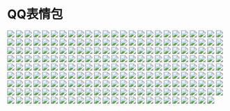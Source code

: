 # QQ表情包

![](https://cdn.jsdelivr.net/gh/2x-ercha/twikoo-magic@master/image/QQ/0.gif)
![](https://cdn.jsdelivr.net/gh/2x-ercha/twikoo-magic@master/image/QQ/1.gif)
![](https://cdn.jsdelivr.net/gh/2x-ercha/twikoo-magic@master/image/QQ/10.gif)
![](https://cdn.jsdelivr.net/gh/2x-ercha/twikoo-magic@master/image/QQ/100.gif)
![](https://cdn.jsdelivr.net/gh/2x-ercha/twikoo-magic@master/image/QQ/101.gif)
![](https://cdn.jsdelivr.net/gh/2x-ercha/twikoo-magic@master/image/QQ/102.gif)
![](https://cdn.jsdelivr.net/gh/2x-ercha/twikoo-magic@master/image/QQ/103.gif)
![](https://cdn.jsdelivr.net/gh/2x-ercha/twikoo-magic@master/image/QQ/104.gif)
![](https://cdn.jsdelivr.net/gh/2x-ercha/twikoo-magic@master/image/QQ/105.gif)
![](https://cdn.jsdelivr.net/gh/2x-ercha/twikoo-magic@master/image/QQ/106.gif)
![](https://cdn.jsdelivr.net/gh/2x-ercha/twikoo-magic@master/image/QQ/107.gif)
![](https://cdn.jsdelivr.net/gh/2x-ercha/twikoo-magic@master/image/QQ/108.gif)
![](https://cdn.jsdelivr.net/gh/2x-ercha/twikoo-magic@master/image/QQ/109.gif)
![](https://cdn.jsdelivr.net/gh/2x-ercha/twikoo-magic@master/image/QQ/11.gif)
![](https://cdn.jsdelivr.net/gh/2x-ercha/twikoo-magic@master/image/QQ/110.gif)
![](https://cdn.jsdelivr.net/gh/2x-ercha/twikoo-magic@master/image/QQ/111.gif)
![](https://cdn.jsdelivr.net/gh/2x-ercha/twikoo-magic@master/image/QQ/112.gif)
![](https://cdn.jsdelivr.net/gh/2x-ercha/twikoo-magic@master/image/QQ/113.gif)
![](https://cdn.jsdelivr.net/gh/2x-ercha/twikoo-magic@master/image/QQ/114.gif)
![](https://cdn.jsdelivr.net/gh/2x-ercha/twikoo-magic@master/image/QQ/115.gif)
![](https://cdn.jsdelivr.net/gh/2x-ercha/twikoo-magic@master/image/QQ/116.gif)
![](https://cdn.jsdelivr.net/gh/2x-ercha/twikoo-magic@master/image/QQ/117.gif)
![](https://cdn.jsdelivr.net/gh/2x-ercha/twikoo-magic@master/image/QQ/118.gif)
![](https://cdn.jsdelivr.net/gh/2x-ercha/twikoo-magic@master/image/QQ/119.gif)
![](https://cdn.jsdelivr.net/gh/2x-ercha/twikoo-magic@master/image/QQ/12.gif)
![](https://cdn.jsdelivr.net/gh/2x-ercha/twikoo-magic@master/image/QQ/120.gif)
![](https://cdn.jsdelivr.net/gh/2x-ercha/twikoo-magic@master/image/QQ/121.gif)
![](https://cdn.jsdelivr.net/gh/2x-ercha/twikoo-magic@master/image/QQ/122.gif)
![](https://cdn.jsdelivr.net/gh/2x-ercha/twikoo-magic@master/image/QQ/123.gif)
![](https://cdn.jsdelivr.net/gh/2x-ercha/twikoo-magic@master/image/QQ/124.gif)
![](https://cdn.jsdelivr.net/gh/2x-ercha/twikoo-magic@master/image/QQ/125.gif)
![](https://cdn.jsdelivr.net/gh/2x-ercha/twikoo-magic@master/image/QQ/126.gif)
![](https://cdn.jsdelivr.net/gh/2x-ercha/twikoo-magic@master/image/QQ/127.gif)
![](https://cdn.jsdelivr.net/gh/2x-ercha/twikoo-magic@master/image/QQ/128.gif)
![](https://cdn.jsdelivr.net/gh/2x-ercha/twikoo-magic@master/image/QQ/129.gif)
![](https://cdn.jsdelivr.net/gh/2x-ercha/twikoo-magic@master/image/QQ/13.gif)
![](https://cdn.jsdelivr.net/gh/2x-ercha/twikoo-magic@master/image/QQ/130.gif)
![](https://cdn.jsdelivr.net/gh/2x-ercha/twikoo-magic@master/image/QQ/131.gif)
![](https://cdn.jsdelivr.net/gh/2x-ercha/twikoo-magic@master/image/QQ/132.gif)
![](https://cdn.jsdelivr.net/gh/2x-ercha/twikoo-magic@master/image/QQ/133.gif)
![](https://cdn.jsdelivr.net/gh/2x-ercha/twikoo-magic@master/image/QQ/134.gif)
![](https://cdn.jsdelivr.net/gh/2x-ercha/twikoo-magic@master/image/QQ/135.gif)
![](https://cdn.jsdelivr.net/gh/2x-ercha/twikoo-magic@master/image/QQ/136.gif)
![](https://cdn.jsdelivr.net/gh/2x-ercha/twikoo-magic@master/image/QQ/137.gif)
![](https://cdn.jsdelivr.net/gh/2x-ercha/twikoo-magic@master/image/QQ/138.gif)
![](https://cdn.jsdelivr.net/gh/2x-ercha/twikoo-magic@master/image/QQ/139.gif)
![](https://cdn.jsdelivr.net/gh/2x-ercha/twikoo-magic@master/image/QQ/14.gif)
![](https://cdn.jsdelivr.net/gh/2x-ercha/twikoo-magic@master/image/QQ/140.gif)
![](https://cdn.jsdelivr.net/gh/2x-ercha/twikoo-magic@master/image/QQ/141.gif)
![](https://cdn.jsdelivr.net/gh/2x-ercha/twikoo-magic@master/image/QQ/142.gif)
![](https://cdn.jsdelivr.net/gh/2x-ercha/twikoo-magic@master/image/QQ/143.gif)
![](https://cdn.jsdelivr.net/gh/2x-ercha/twikoo-magic@master/image/QQ/144.gif)
![](https://cdn.jsdelivr.net/gh/2x-ercha/twikoo-magic@master/image/QQ/145.gif)
![](https://cdn.jsdelivr.net/gh/2x-ercha/twikoo-magic@master/image/QQ/146.gif)
![](https://cdn.jsdelivr.net/gh/2x-ercha/twikoo-magic@master/image/QQ/147.gif)
![](https://cdn.jsdelivr.net/gh/2x-ercha/twikoo-magic@master/image/QQ/148.gif)
![](https://cdn.jsdelivr.net/gh/2x-ercha/twikoo-magic@master/image/QQ/149.gif)
![](https://cdn.jsdelivr.net/gh/2x-ercha/twikoo-magic@master/image/QQ/15.gif)
![](https://cdn.jsdelivr.net/gh/2x-ercha/twikoo-magic@master/image/QQ/150.gif)
![](https://cdn.jsdelivr.net/gh/2x-ercha/twikoo-magic@master/image/QQ/151.gif)
![](https://cdn.jsdelivr.net/gh/2x-ercha/twikoo-magic@master/image/QQ/152.gif)
![](https://cdn.jsdelivr.net/gh/2x-ercha/twikoo-magic@master/image/QQ/153.gif)
![](https://cdn.jsdelivr.net/gh/2x-ercha/twikoo-magic@master/image/QQ/154.gif)
![](https://cdn.jsdelivr.net/gh/2x-ercha/twikoo-magic@master/image/QQ/155.gif)
![](https://cdn.jsdelivr.net/gh/2x-ercha/twikoo-magic@master/image/QQ/156.gif)
![](https://cdn.jsdelivr.net/gh/2x-ercha/twikoo-magic@master/image/QQ/157.gif)
![](https://cdn.jsdelivr.net/gh/2x-ercha/twikoo-magic@master/image/QQ/158.gif)
![](https://cdn.jsdelivr.net/gh/2x-ercha/twikoo-magic@master/image/QQ/159.gif)
![](https://cdn.jsdelivr.net/gh/2x-ercha/twikoo-magic@master/image/QQ/16.gif)
![](https://cdn.jsdelivr.net/gh/2x-ercha/twikoo-magic@master/image/QQ/160.gif)
![](https://cdn.jsdelivr.net/gh/2x-ercha/twikoo-magic@master/image/QQ/161.gif)
![](https://cdn.jsdelivr.net/gh/2x-ercha/twikoo-magic@master/image/QQ/162.gif)
![](https://cdn.jsdelivr.net/gh/2x-ercha/twikoo-magic@master/image/QQ/163.gif)
![](https://cdn.jsdelivr.net/gh/2x-ercha/twikoo-magic@master/image/QQ/164.gif)
![](https://cdn.jsdelivr.net/gh/2x-ercha/twikoo-magic@master/image/QQ/165.gif)
![](https://cdn.jsdelivr.net/gh/2x-ercha/twikoo-magic@master/image/QQ/166.gif)
![](https://cdn.jsdelivr.net/gh/2x-ercha/twikoo-magic@master/image/QQ/167.gif)
![](https://cdn.jsdelivr.net/gh/2x-ercha/twikoo-magic@master/image/QQ/168.gif)
![](https://cdn.jsdelivr.net/gh/2x-ercha/twikoo-magic@master/image/QQ/169.gif)
![](https://cdn.jsdelivr.net/gh/2x-ercha/twikoo-magic@master/image/QQ/17.gif)
![](https://cdn.jsdelivr.net/gh/2x-ercha/twikoo-magic@master/image/QQ/170.gif)
![](https://cdn.jsdelivr.net/gh/2x-ercha/twikoo-magic@master/image/QQ/171.gif)
![](https://cdn.jsdelivr.net/gh/2x-ercha/twikoo-magic@master/image/QQ/172.gif)
![](https://cdn.jsdelivr.net/gh/2x-ercha/twikoo-magic@master/image/QQ/173.gif)
![](https://cdn.jsdelivr.net/gh/2x-ercha/twikoo-magic@master/image/QQ/174.gif)
![](https://cdn.jsdelivr.net/gh/2x-ercha/twikoo-magic@master/image/QQ/175.gif)
![](https://cdn.jsdelivr.net/gh/2x-ercha/twikoo-magic@master/image/QQ/176.gif)
![](https://cdn.jsdelivr.net/gh/2x-ercha/twikoo-magic@master/image/QQ/177.gif)
![](https://cdn.jsdelivr.net/gh/2x-ercha/twikoo-magic@master/image/QQ/178.gif)
![](https://cdn.jsdelivr.net/gh/2x-ercha/twikoo-magic@master/image/QQ/179.gif)
![](https://cdn.jsdelivr.net/gh/2x-ercha/twikoo-magic@master/image/QQ/18.gif)
![](https://cdn.jsdelivr.net/gh/2x-ercha/twikoo-magic@master/image/QQ/180.gif)
![](https://cdn.jsdelivr.net/gh/2x-ercha/twikoo-magic@master/image/QQ/181.gif)
![](https://cdn.jsdelivr.net/gh/2x-ercha/twikoo-magic@master/image/QQ/182.gif)
![](https://cdn.jsdelivr.net/gh/2x-ercha/twikoo-magic@master/image/QQ/183.gif)
![](https://cdn.jsdelivr.net/gh/2x-ercha/twikoo-magic@master/image/QQ/184.gif)
![](https://cdn.jsdelivr.net/gh/2x-ercha/twikoo-magic@master/image/QQ/185.gif)
![](https://cdn.jsdelivr.net/gh/2x-ercha/twikoo-magic@master/image/QQ/186.gif)
![](https://cdn.jsdelivr.net/gh/2x-ercha/twikoo-magic@master/image/QQ/187.gif)
![](https://cdn.jsdelivr.net/gh/2x-ercha/twikoo-magic@master/image/QQ/188.gif)
![](https://cdn.jsdelivr.net/gh/2x-ercha/twikoo-magic@master/image/QQ/189.gif)
![](https://cdn.jsdelivr.net/gh/2x-ercha/twikoo-magic@master/image/QQ/19.gif)
![](https://cdn.jsdelivr.net/gh/2x-ercha/twikoo-magic@master/image/QQ/190.gif)
![](https://cdn.jsdelivr.net/gh/2x-ercha/twikoo-magic@master/image/QQ/191.gif)
![](https://cdn.jsdelivr.net/gh/2x-ercha/twikoo-magic@master/image/QQ/192.gif)
![](https://cdn.jsdelivr.net/gh/2x-ercha/twikoo-magic@master/image/QQ/193.gif)
![](https://cdn.jsdelivr.net/gh/2x-ercha/twikoo-magic@master/image/QQ/194.gif)
![](https://cdn.jsdelivr.net/gh/2x-ercha/twikoo-magic@master/image/QQ/195.gif)
![](https://cdn.jsdelivr.net/gh/2x-ercha/twikoo-magic@master/image/QQ/196.gif)
![](https://cdn.jsdelivr.net/gh/2x-ercha/twikoo-magic@master/image/QQ/197.gif)
![](https://cdn.jsdelivr.net/gh/2x-ercha/twikoo-magic@master/image/QQ/198.gif)
![](https://cdn.jsdelivr.net/gh/2x-ercha/twikoo-magic@master/image/QQ/199.gif)
![](https://cdn.jsdelivr.net/gh/2x-ercha/twikoo-magic@master/image/QQ/2.gif)
![](https://cdn.jsdelivr.net/gh/2x-ercha/twikoo-magic@master/image/QQ/20.gif)
![](https://cdn.jsdelivr.net/gh/2x-ercha/twikoo-magic@master/image/QQ/200.gif)
![](https://cdn.jsdelivr.net/gh/2x-ercha/twikoo-magic@master/image/QQ/201.gif)
![](https://cdn.jsdelivr.net/gh/2x-ercha/twikoo-magic@master/image/QQ/202.gif)
![](https://cdn.jsdelivr.net/gh/2x-ercha/twikoo-magic@master/image/QQ/203.gif)
![](https://cdn.jsdelivr.net/gh/2x-ercha/twikoo-magic@master/image/QQ/204.gif)
![](https://cdn.jsdelivr.net/gh/2x-ercha/twikoo-magic@master/image/QQ/205.gif)
![](https://cdn.jsdelivr.net/gh/2x-ercha/twikoo-magic@master/image/QQ/206.gif)
![](https://cdn.jsdelivr.net/gh/2x-ercha/twikoo-magic@master/image/QQ/207.gif)
![](https://cdn.jsdelivr.net/gh/2x-ercha/twikoo-magic@master/image/QQ/21.gif)
![](https://cdn.jsdelivr.net/gh/2x-ercha/twikoo-magic@master/image/QQ/22.gif)
![](https://cdn.jsdelivr.net/gh/2x-ercha/twikoo-magic@master/image/QQ/23.gif)
![](https://cdn.jsdelivr.net/gh/2x-ercha/twikoo-magic@master/image/QQ/24.gif)
![](https://cdn.jsdelivr.net/gh/2x-ercha/twikoo-magic@master/image/QQ/25.gif)
![](https://cdn.jsdelivr.net/gh/2x-ercha/twikoo-magic@master/image/QQ/26.gif)
![](https://cdn.jsdelivr.net/gh/2x-ercha/twikoo-magic@master/image/QQ/27.gif)
![](https://cdn.jsdelivr.net/gh/2x-ercha/twikoo-magic@master/image/QQ/28.gif)
![](https://cdn.jsdelivr.net/gh/2x-ercha/twikoo-magic@master/image/QQ/29.gif)
![](https://cdn.jsdelivr.net/gh/2x-ercha/twikoo-magic@master/image/QQ/3.gif)
![](https://cdn.jsdelivr.net/gh/2x-ercha/twikoo-magic@master/image/QQ/30.gif)
![](https://cdn.jsdelivr.net/gh/2x-ercha/twikoo-magic@master/image/QQ/31.gif)
![](https://cdn.jsdelivr.net/gh/2x-ercha/twikoo-magic@master/image/QQ/32.gif)
![](https://cdn.jsdelivr.net/gh/2x-ercha/twikoo-magic@master/image/QQ/33.gif)
![](https://cdn.jsdelivr.net/gh/2x-ercha/twikoo-magic@master/image/QQ/34.gif)
![](https://cdn.jsdelivr.net/gh/2x-ercha/twikoo-magic@master/image/QQ/35.gif)
![](https://cdn.jsdelivr.net/gh/2x-ercha/twikoo-magic@master/image/QQ/36.gif)
![](https://cdn.jsdelivr.net/gh/2x-ercha/twikoo-magic@master/image/QQ/37.gif)
![](https://cdn.jsdelivr.net/gh/2x-ercha/twikoo-magic@master/image/QQ/38.gif)
![](https://cdn.jsdelivr.net/gh/2x-ercha/twikoo-magic@master/image/QQ/39.gif)
![](https://cdn.jsdelivr.net/gh/2x-ercha/twikoo-magic@master/image/QQ/4.gif)
![](https://cdn.jsdelivr.net/gh/2x-ercha/twikoo-magic@master/image/QQ/40.gif)
![](https://cdn.jsdelivr.net/gh/2x-ercha/twikoo-magic@master/image/QQ/41.gif)
![](https://cdn.jsdelivr.net/gh/2x-ercha/twikoo-magic@master/image/QQ/42.gif)
![](https://cdn.jsdelivr.net/gh/2x-ercha/twikoo-magic@master/image/QQ/43.gif)
![](https://cdn.jsdelivr.net/gh/2x-ercha/twikoo-magic@master/image/QQ/44.gif)
![](https://cdn.jsdelivr.net/gh/2x-ercha/twikoo-magic@master/image/QQ/45.gif)
![](https://cdn.jsdelivr.net/gh/2x-ercha/twikoo-magic@master/image/QQ/46.gif)
![](https://cdn.jsdelivr.net/gh/2x-ercha/twikoo-magic@master/image/QQ/47.gif)
![](https://cdn.jsdelivr.net/gh/2x-ercha/twikoo-magic@master/image/QQ/48.gif)
![](https://cdn.jsdelivr.net/gh/2x-ercha/twikoo-magic@master/image/QQ/49.gif)
![](https://cdn.jsdelivr.net/gh/2x-ercha/twikoo-magic@master/image/QQ/5.gif)
![](https://cdn.jsdelivr.net/gh/2x-ercha/twikoo-magic@master/image/QQ/50.gif)
![](https://cdn.jsdelivr.net/gh/2x-ercha/twikoo-magic@master/image/QQ/51.gif)
![](https://cdn.jsdelivr.net/gh/2x-ercha/twikoo-magic@master/image/QQ/52.gif)
![](https://cdn.jsdelivr.net/gh/2x-ercha/twikoo-magic@master/image/QQ/53.gif)
![](https://cdn.jsdelivr.net/gh/2x-ercha/twikoo-magic@master/image/QQ/54.gif)
![](https://cdn.jsdelivr.net/gh/2x-ercha/twikoo-magic@master/image/QQ/55.gif)
![](https://cdn.jsdelivr.net/gh/2x-ercha/twikoo-magic@master/image/QQ/56.gif)
![](https://cdn.jsdelivr.net/gh/2x-ercha/twikoo-magic@master/image/QQ/57.gif)
![](https://cdn.jsdelivr.net/gh/2x-ercha/twikoo-magic@master/image/QQ/58.gif)
![](https://cdn.jsdelivr.net/gh/2x-ercha/twikoo-magic@master/image/QQ/59.gif)
![](https://cdn.jsdelivr.net/gh/2x-ercha/twikoo-magic@master/image/QQ/6.gif)
![](https://cdn.jsdelivr.net/gh/2x-ercha/twikoo-magic@master/image/QQ/60.gif)
![](https://cdn.jsdelivr.net/gh/2x-ercha/twikoo-magic@master/image/QQ/61.gif)
![](https://cdn.jsdelivr.net/gh/2x-ercha/twikoo-magic@master/image/QQ/62.gif)
![](https://cdn.jsdelivr.net/gh/2x-ercha/twikoo-magic@master/image/QQ/63.gif)
![](https://cdn.jsdelivr.net/gh/2x-ercha/twikoo-magic@master/image/QQ/64.gif)
![](https://cdn.jsdelivr.net/gh/2x-ercha/twikoo-magic@master/image/QQ/65.gif)
![](https://cdn.jsdelivr.net/gh/2x-ercha/twikoo-magic@master/image/QQ/66.gif)
![](https://cdn.jsdelivr.net/gh/2x-ercha/twikoo-magic@master/image/QQ/67.gif)
![](https://cdn.jsdelivr.net/gh/2x-ercha/twikoo-magic@master/image/QQ/68.gif)
![](https://cdn.jsdelivr.net/gh/2x-ercha/twikoo-magic@master/image/QQ/69.gif)
![](https://cdn.jsdelivr.net/gh/2x-ercha/twikoo-magic@master/image/QQ/7.gif)
![](https://cdn.jsdelivr.net/gh/2x-ercha/twikoo-magic@master/image/QQ/70.gif)
![](https://cdn.jsdelivr.net/gh/2x-ercha/twikoo-magic@master/image/QQ/71.gif)
![](https://cdn.jsdelivr.net/gh/2x-ercha/twikoo-magic@master/image/QQ/72.gif)
![](https://cdn.jsdelivr.net/gh/2x-ercha/twikoo-magic@master/image/QQ/73.gif)
![](https://cdn.jsdelivr.net/gh/2x-ercha/twikoo-magic@master/image/QQ/74.gif)
![](https://cdn.jsdelivr.net/gh/2x-ercha/twikoo-magic@master/image/QQ/75.gif)
![](https://cdn.jsdelivr.net/gh/2x-ercha/twikoo-magic@master/image/QQ/76.gif)
![](https://cdn.jsdelivr.net/gh/2x-ercha/twikoo-magic@master/image/QQ/77.gif)
![](https://cdn.jsdelivr.net/gh/2x-ercha/twikoo-magic@master/image/QQ/78.gif)
![](https://cdn.jsdelivr.net/gh/2x-ercha/twikoo-magic@master/image/QQ/79.gif)
![](https://cdn.jsdelivr.net/gh/2x-ercha/twikoo-magic@master/image/QQ/8.gif)
![](https://cdn.jsdelivr.net/gh/2x-ercha/twikoo-magic@master/image/QQ/80.gif)
![](https://cdn.jsdelivr.net/gh/2x-ercha/twikoo-magic@master/image/QQ/81.gif)
![](https://cdn.jsdelivr.net/gh/2x-ercha/twikoo-magic@master/image/QQ/82.gif)
![](https://cdn.jsdelivr.net/gh/2x-ercha/twikoo-magic@master/image/QQ/83.gif)
![](https://cdn.jsdelivr.net/gh/2x-ercha/twikoo-magic@master/image/QQ/84.gif)
![](https://cdn.jsdelivr.net/gh/2x-ercha/twikoo-magic@master/image/QQ/85.gif)
![](https://cdn.jsdelivr.net/gh/2x-ercha/twikoo-magic@master/image/QQ/86.gif)
![](https://cdn.jsdelivr.net/gh/2x-ercha/twikoo-magic@master/image/QQ/87.gif)
![](https://cdn.jsdelivr.net/gh/2x-ercha/twikoo-magic@master/image/QQ/88.gif)
![](https://cdn.jsdelivr.net/gh/2x-ercha/twikoo-magic@master/image/QQ/89.gif)
![](https://cdn.jsdelivr.net/gh/2x-ercha/twikoo-magic@master/image/QQ/9.gif)
![](https://cdn.jsdelivr.net/gh/2x-ercha/twikoo-magic@master/image/QQ/90.gif)
![](https://cdn.jsdelivr.net/gh/2x-ercha/twikoo-magic@master/image/QQ/91.gif)
![](https://cdn.jsdelivr.net/gh/2x-ercha/twikoo-magic@master/image/QQ/92.gif)
![](https://cdn.jsdelivr.net/gh/2x-ercha/twikoo-magic@master/image/QQ/93.gif)
![](https://cdn.jsdelivr.net/gh/2x-ercha/twikoo-magic@master/image/QQ/94.gif)
![](https://cdn.jsdelivr.net/gh/2x-ercha/twikoo-magic@master/image/QQ/95.gif)
![](https://cdn.jsdelivr.net/gh/2x-ercha/twikoo-magic@master/image/QQ/96.gif)
![](https://cdn.jsdelivr.net/gh/2x-ercha/twikoo-magic@master/image/QQ/97.gif)
![](https://cdn.jsdelivr.net/gh/2x-ercha/twikoo-magic@master/image/QQ/98.gif)
![](https://cdn.jsdelivr.net/gh/2x-ercha/twikoo-magic@master/image/QQ/99.gif)
![](https://cdn.jsdelivr.net/gh/2x-ercha/twikoo-magic@master/image/QQ/不你不想.gif)
![](https://cdn.jsdelivr.net/gh/2x-ercha/twikoo-magic@master/image/QQ/哇哦.gif)
![](https://cdn.jsdelivr.net/gh/2x-ercha/twikoo-magic@master/image/QQ/哦.gif)
![](https://cdn.jsdelivr.net/gh/2x-ercha/twikoo-magic@master/image/QQ/打call.gif)
![](https://cdn.jsdelivr.net/gh/2x-ercha/twikoo-magic@master/image/QQ/打脸.gif)
![](https://cdn.jsdelivr.net/gh/2x-ercha/twikoo-magic@master/image/QQ/摸鱼.gif)
![](https://cdn.jsdelivr.net/gh/2x-ercha/twikoo-magic@master/image/QQ/敬礼.gif)
![](https://cdn.jsdelivr.net/gh/2x-ercha/twikoo-magic@master/image/QQ/无眼笑.gif)
![](https://cdn.jsdelivr.net/gh/2x-ercha/twikoo-magic@master/image/QQ/比心.gif)
![](https://cdn.jsdelivr.net/gh/2x-ercha/twikoo-magic@master/image/QQ/没眼看.gif)
![](https://cdn.jsdelivr.net/gh/2x-ercha/twikoo-magic@master/image/QQ/滚.gif)
![](https://cdn.jsdelivr.net/gh/2x-ercha/twikoo-magic@master/image/QQ/狂笑.gif)
![](https://cdn.jsdelivr.net/gh/2x-ercha/twikoo-magic@master/image/QQ/睁眼.gif)
![](https://cdn.jsdelivr.net/gh/2x-ercha/twikoo-magic@master/image/QQ/考虑中.gif)
![](https://cdn.jsdelivr.net/gh/2x-ercha/twikoo-magic@master/image/QQ/面无表情.gif)
![](https://cdn.jsdelivr.net/gh/2x-ercha/twikoo-magic@master/image/QQ/魔鬼笑.gif)
